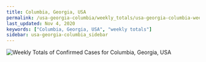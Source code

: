 ```yaml
---
title: Columbia, Georgia, USA
permalink: /usa-georgia-columbia/weekly_totals/usa-georgia-columbia-weekly_totals.html
last_updated: Nov 4, 2020
keywords: ["Columbia, Georgia, USA", "weekly totals"]
sidebar: usa-georgia-columbia_sidebar
---
```


![Weekly Totals of Confirmed Cases for Columbia, Georgia, USA](/covid_tracker/images/graphs/usa-georgia-columbia-weekly_totals_graph.png)
